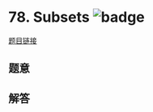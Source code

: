 # 78. Subsets ![badge](https://img.shields.io/badge/-medium-yellow?style=flat-square)

[题目链接](https://leetcode.com/problems/subsets)

## 题意

## 解答

